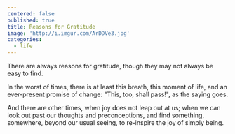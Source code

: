 ```yaml
---
centered: false
published: true
title: Reasons for Gratitude
image: 'http://i.imgur.com/ArDDVe3.jpg'
categories:
  - life
---
```

There are always reasons
for gratitude,
though they may not always 
be easy to find.

In the worst of times,
there is at least this breath,
this moment of life,
and an ever-present promise 
of change:
"This, too, shall pass!",
as the saying goes.


And there are other times,
when joy does not leap 
out at us;
when we can look out
past our thoughts 
and preconceptions,
and find something, 
somewhere, 
beyond our usual seeing,
to re-inspire 
the joy of simply being. 
